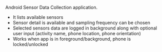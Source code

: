 Android Sensor Data Collection application. 

- It lists available sensors
- Sensor detail is available and sampling frequency can be chosen
- Selected sensors data are logged in background along with optional user input (activity name, phone location, phone orientation)
- Works when app is in foreground/background, phone is locked/unlocked
